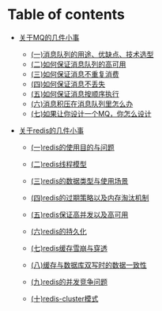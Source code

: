 # Table of contents

* [关于MQ的几件小事](MQ)
	* [(一)消息队列的用途、优缺点、技术选型](MQ/关于MQ的几件小事（一）消息队列的用途、优缺点、技术选型.md)
	* [(二)如何保证消息队列的高可用](MQ/关于MQ的几件小事（二）如何保证消息队列的高可用.md)
	* [(三)如何保证消息不重复消费](MQ/关于MQ的几件小事（三）如何保证消息不重复消费.md)
	* [(四)如何保证消息不丢失](MQ/关于MQ的几件小事（四）如何保证消息不丢失.md)
	* [(五)如何保证消息按顺序执行](MQ/关于MQ的几件小事（五）如何保证消息按顺序执行.md)
	* [(六)消息积压在消息队列里怎么办](MQ/关于MQ的几件小事（六）消息积压在消息队列里怎么办.md)
	* [(七)如果让你设计一个MQ，你怎么设计](MQ/关于MQ的几件小事（七）如果让你设计一个MQ，你怎么设计.md)


* [关于redis的几件小事](redis)

	* [(一)redis的使用目的与问题](redis/关于redis的几件小事(一)redis的使用目的与问题.md)
	
	* [(二)redis线程模型](redis/关于redis的几件小事(二)redis线程模型.md)
	
	* [(三)redis的数据类型与使用场景](redis/关于redis的几件小事(三)redis的数据类型与使用场景.md)
	
	* [(四)redis的过期策略以及内存淘汰机制](redis/关于redis的几件小事(四)redis的过期策略以及内存淘汰机制.md)
	
	* [(五)redis保证高并发以及高可用](redis/关于redis的几件小事(五)redis保证高并发以及高可用.md)
	
	* [(六)redis的持久化](redis/关于redis的几件小事(六)redis的持久化.md)
	
	* [(七)redis缓存雪崩与穿透](redis/关于redis的几件小事(七)redis缓存雪崩与穿透.md)
	
	* [(八)缓存与数据库双写时的数据一致性](redis/关于redis的几件小事(八)缓存与数据库双写时的数据一致性.md)
	
	* [(九)redis的并发竞争问题](redis/关于redis的几件小事(九)redis的并发竞争问题.md)
	
	* [(十)redis-cluster模式](redis/关于redis的几件小事(十)redis-cluster模式.md)



